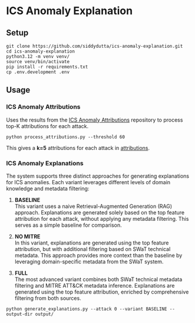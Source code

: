 # ICS Anomaly Explanation

## Setup

```shell
git clone https://github.com/siddydutta/ics-anomaly-explanation.git
cd ics-anomaly-explanation
python3.12 -m venv venv/
source venv/bin/activate
pip install -r requirements.txt
cp .env.development .env
```

## Usage

### ICS Anomaly Attributions

Uses the results from the [ICS Anomaly Attributions](https://github.com/siddydutta/ics-anomaly-attribution) repository to process top-K attributions for each attack.


```shell
python process_attributions.py --threshold 60
```

This gives a **k=5** attributions for each attack in [attributions](data/attributions.json).

### ICS Anomaly Explanations

The system supports three distinct approaches for generating explanations for ICS anomalies. Each variant leverages different levels of domain knowledge and metadata filtering:

1. **BASELINE**  
   This variant uses a naive Retrieval-Augmented Generation (RAG) approach. Explanations are generated solely based on the top feature attribution for each attack, without applying any metadata filtering. This serves as a simple baseline for comparison.

2. **NO MITRE**  
   In this variant, explanations are generated using the top feature attribution, but with additional filtering based on SWaT technical metadata. This approach provides more context than the baseline by leveraging domain-specific metadata from the SWaT system.

3. **FULL**  
   The most advanced variant combines both SWaT technical metadata filtering and MITRE ATT&CK metadata inference. Explanations are generated using the top feature attribution, enriched by comprehensive filtering from both sources.

```shell
python generate_explanations.py --attack 0 --variant BASELINE --output-dir output/
```
